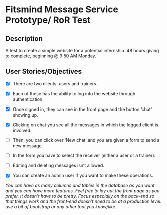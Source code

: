 # Fitsmind Message Service Prototype/ RoR Test

## Description

A test to create a simple website for a potential internship. 48 hours giving to complete, beginning @ 9:50 AM Monday.

## User Stories/Objectives

- [x] There are two clients: users and trainers.

- [x] Each of these has the ability to log into the website through authentication.

- [x] Once signed in, they can see in the front page and the button ‘chat' showing up.

- [x] Clicking on chat you see all the messages in which the logged client is involved.

- [ ] Then, you can click over ‘New chat’ and you are given a form to send a new message.

- [ ] In the form you have to select the receiver (either a user or a trainer).

- [ ] Editing and deleting messages isn’t allowed.

- [x] You can create an admin user if you want to make these operations.

_You can have as many columns and tables in the database as you want and you can have more features.
Feel free to lay out the front page as you prefer. It doesn’t have to be pretty.
Focus especially on the back-end so that things work and the front-end doesn’t need to be at a production level: use a bit of bootstrap or any other tool you know/like._

